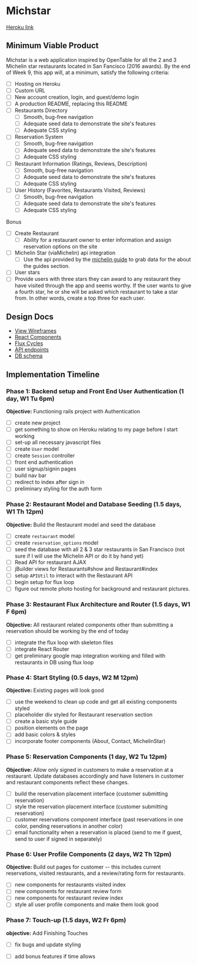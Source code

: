 # Michstar

[Heroku link](michstarapp.herokuapp.com)

## Minimum Viable Product

Michstar is a web application inspired by OpenTable for all the 2 and 3 Michelin star restaurants located in San Fancisco (2016 awards).  By the end of Week 9, this app will, at a minimum, satisfy the following criteria:

- [ ] Hosting on Heroku
- [ ] Custom URL
- [ ] New account creation, login, and guest/demo login
- [ ] A production README, replacing this README
- [ ] Restaurants Directory
  - [ ] Smooth, bug-free navigation
  - [ ] Adequate seed data to demonstrate the site's features
  - [ ] Adequate CSS styling
- [ ] Reservation System
  - [ ] Smooth, bug-free navigation
  - [ ] Adequate seed data to demonstrate the site's features
  - [ ] Adequate CSS styling
- [ ] Restaurant Information (Ratings, Reviews, Description)
  - [ ] Smooth, bug-free navigation
  - [ ] Adequate seed data to demonstrate the site's features
  - [ ] Adequate CSS styling
- [ ] User History (Favorites, Restaurants Visited, Reviews)
  - [ ] Smooth, bug-free navigation
  - [ ] Adequate seed data to demonstrate the site's features
  - [ ] Adequate CSS styling

Bonus

- [ ] Create Restaurant
  - [ ] Ability for a restaurant owner to enter information and assign reservation options on the site
- [ ] Michelin Star (viaMichelin) api integration
  - [ ] Use the api provided by the [michelin guide](http://dev.viamichelin.com/guides-michelin-js-en.html) to grab data for the about the guides section.
- [ ] User stars
 - [ ] Provide users with three stars they can award to any restaurant they have visited through the app and seems worthy. If the user wants to give a fourth star, he or she will be asked which restaurant to take a star from. In other words, create a top three for each user.

## Design Docs
* [View Wireframes][views]
* [React Components][components]
* [Flux Cycles][flux-cycles]
* [API endpoints][api-endpoints]
* [DB schema][schema]

[views]: docs/views.md
[components]: docs/components.md
[flux-cycles]: docs/flux-cycles.md
[api-endpoints]: docs/api-endpoints.md
[schema]: docs/schema.md

## Implementation Timeline

### Phase 1: Backend setup and Front End User Authentication (1 day, W1 Tu 6pm)

**Objective:** Functioning rails project with Authentication

- [ ] create new project
- [ ] get something to show on Heroku relating to my page before I start working
- [ ] set-up all necessary javascript files
- [ ] create `User` model
- [ ] create `Session` controller
- [ ] front end authentication
- [ ] user signup/signin pages
- [ ] build nav bar
- [ ] redirect to index after sign in
- [ ] preliminary styling for the auth form

### Phase 2: Restaurant Model and Database Seeding (1.5 days, W1 Th 12pm)

**Objective:** Build the Restaurant model and seed the database

- [ ] create `restaurant` model
- [ ] create `reservation_options` model
- [ ] seed the database with all 2 & 3 star restaurants in San Francisco (not sure if I will use the Michelin API or do it by hand yet)
- [ ] Read API for restaurant AJAX
- [ ] jBuilder views for Restaurants#show and Restaurant#index
- [ ] setup `APIUtil` to interact with the Restaurant API
- [ ] begin setup for flux loop
- [ ] figure out remote photo hosting for background and restaurant pictures.

### Phase 3: Restaurant Flux Architecture and Router (1.5 days, W1 F 6pm)

**Objective:** All restaurant related components other than submitting a reservation should be working by the end of today

- [ ] integrate the flux loop with skeleton files
- [ ] integrate React Router
- [ ] get preliminary google map integration working and filled with restaurants in DB using flux loop

### Phase 4: Start Styling (0.5 days, W2 M 12pm)

**Objective:** Existing pages will look good

- [ ] use the weekend to clean up code and get all existing components styled
- [ ] placeholder div styled for Restaurant reservation section
- [ ] create a basic style guide
- [ ] position elements on the page
- [ ] add basic colors & styles
- [ ] incorporate footer components (About, Contact, MichelinStar)

### Phase 5: Reservation Components (1 day, W2 Tu 12pm)

**Objective:** Allow only signed in customers to make a reservation at a restaurant. Update databases accordingly and have listeners in customer and restaurant components reflect these changes.

- [ ] build the reservation placement interface (customer submitting reservation)
- [ ] style the reservation placement interface (customer submitting reservation)
- [ ] customer reservations component interface (past reservations in one color, pending reservations in another color)
- [ ] email functionality when a reservation is placed (send to me if guest, send to user if signed in separately)

### Phase 6: User Profile Components (2 days, W2 Th 12pm)

**Objective:** Build out pages for customer -- this includes current reservations, visited restaurants, and a review/rating form for restaurants.

- [ ] new components for restaurants visited index
- [ ] new components for restaurant review form
- [ ] new components for restaurant review index
- [ ] style all user profile components and make them look good

### Phase 7: Touch-up (1.5 days, W2 Fr 6pm)

**objective:** Add Finishing Touches

- [ ] fix bugs and update styling
- [ ] add bonus features if time allows


[phase-one]: (docs/phases/phase1.md)
[phase-two]: (docs/phases/phase2.md)
[phase-three]: (docs/phases/phase3.md)
[phase-four]: (docs/phases/phase4.md)
[phase-five]: (docs/phases/phase5.md)
